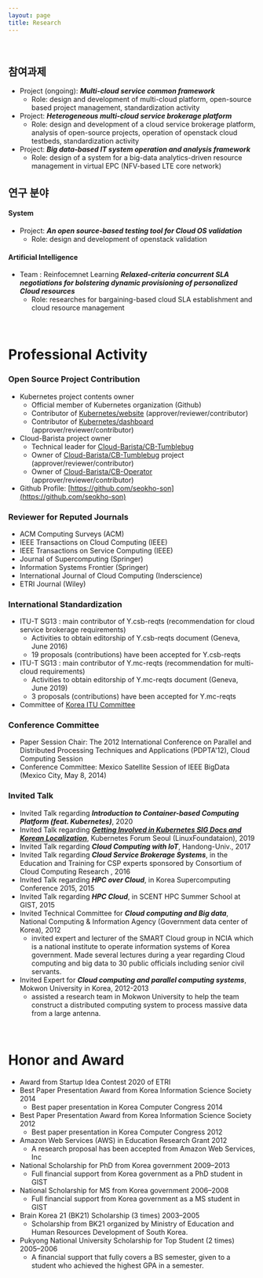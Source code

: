 ```yaml
---
layout: page
title: Research
---
```


<br/>


## 참여과제

* Project (ongoing): _**Multi-cloud service common framework**_
  * Role: design and development of multi-cloud platform, open-source based project management, standardization activity
* Project: _**Heterogeneous multi-cloud service brokerage platform**_
  * Role: design and development of a cloud service brokerage platform, analysis of open-source projects, operation of openstack cloud testbeds, standardization activity
* Project: _**Big data-based IT system operation and analysis framework**_
  * Role: design of a system for a big-data analytics-driven resource management in virtual EPC (NFV-based LTE core network)

## 연구 분야
#### System

* Project: _**An open source-based testing tool for Cloud OS validation**_
  * Role: design and development of openstack validation


#### Artificial Intelligence

* Team : Reinfocemnet Learning _**Relaxed-criteria concurrent SLA negotiations for bolstering dynamic provisioning of personalized Cloud resources**_
  * Role: researches for bargaining-based cloud SLA establishment and cloud resource management





<br/>

# Professional Activity

### Open Source Project Contribution

* Kubernetes project contents owner
  * Official member of Kubernetes organization (Github)
  * Contributor of [Kubernetes/website](https://github.com/kubernetes/website) (approver/reviewer/contributor)
  * Contributor of [Kubernetes/dashboard](https://github.com/kubernetes/dashboard) (approver/reviewer/contributor)
* Cloud-Barista project owner
  * Technical leader for [Cloud-Barista/CB-Tumblebug](https://github.com/cloud-barista/cb-tumblebug)
  * Owner of [Cloud-Barista/CB-Tumblebug](https://github.com/cloud-barista/cb-tumblebug) project (approver/reviewer/contributor)
  * Owner of [Cloud-Barista/CB-Operator](https://github.com/cloud-barista/cb-operator) (approver/reviewer/contributor)
* Github Profile: [https://github.com/seokho-son](https://github.com/seokho-son)

### Reviewer for Reputed Journals

* ACM Computing Surveys (ACM)
* IEEE Transactions on Cloud Computing (IEEE)
* IEEE Transactions on Service Computing (IEEE)
* Journal of Supercomputing (Springer)
* Information Systems Frontier (Springer)
* International Journal of Cloud Computing (Inderscience)
* ETRI Journal (Wiley)

### International Standardization

* ITU-T SG13 : main contributor of Y.csb-reqts (recommendation for cloud service brokerage requirements)
  * Activities to obtain editorship of Y.csb-reqts document (Geneva, June 2016)
  * 19 proposals (contributions) have been accepted for Y.csb-reqts
* ITU-T SG13 : main contributor of Y.mc-reqts (recommendation for multi-cloud requirements)
  * Activities to obtain editorship of Y.mc-reqts document (Geneva, June 2019)
  * 3 proposals (contributions) have been accepted for Y.mc-reqts
* Committee of [Korea ITU Committee](https://www.koreaitu.or.kr/)

### Conference Committee

* Paper Session Chair: The 2012 International Conference on Parallel and Distributed Processing Techniques and Applications (PDPTA'12), Cloud Computing Session
* Conference Committee: Mexico Satellite Session of IEEE BigData (Mexico City, May 8, 2014)

### Invited Talk

* Invited Talk regarding **_Introduction to Container-based Computing Platform (feat. Kubernetes)_**, 2020
* Invited Talk regarding [**_Getting Involved in Kubernetes SIG Docs and Korean Localization_**](https://k8sforumseoul19eng.sched.com/event/WIRH/getting-involved-in-kubernetes-sig-docs-and-korean-localization-seokho-son-electronics-and-telecommunications-research-institute-etri-ian-choi-microsoft), Kubernetes Forum Seoul (LinuxFoundataion), 2019
* Invited Talk regarding **_Cloud Computing with IoT_**, Handong-Univ., 2017
* Invited Talk regarding **_Cloud Service Brokerage Systems_**, in the Education and Training for CSP experts sponsored by Consortium of Cloud Computing Research , 2016
* Invited Talk regarding **_HPC over Cloud_**, in Korea Supercomputing Conference 2015, 2015
* Invited Talk regarding **_HPC Cloud_**, in SCENT HPC Summer School at GIST, 2015
* Invited Technical Committee for **_Cloud computing and Big data_**, National Computing & Information Agency (Government data center of Korea), 2012
  * invited expert and lecturer of the SMART Cloud group in NCIA which is a national institute to operate information systems of Korea government. Made several lectures during a year regarding Cloud computing and big data to 30 public officials including senior civil servants.
* Invited Expert for **_Cloud computing and parallel computing systems_**, Mokwon University in Korea, 2012-2013
  * assisted a research team in Mokwon University to help the team construct a distributed computing system to process massive data from a large antenna.


<br/>

# Honor and Award

* Award from Startup Idea Contest 2020 of ETRI
* Best Paper Presentation Award from Korea Information Science Society	2014
  * Best paper presentation in Korea Computer Congress 2014
* Best Paper Presentation Award from Korea Information Science Society	2012
  * Best paper presentation in Korea Computer Congress 2012
* Amazon Web Services (AWS) in Education Research Grant	2012
  * A research proposal has been accepted from Amazon Web Services, Inc
* National Scholarship for PhD from Korea government	2009–2013
  * Full financial support from Korea government as a PhD student in GIST  
* National Scholarship for MS from Korea government	2006–2008
  * Full financial support from Korea government as a MS student in GIST  
* Brain Korea 21 (BK21) Scholarship (3 times)	2003–2005
  * Scholarship from BK21 organized by Ministry of Education and Human Resources Development of South Korea.
* Pukyong National University Scholarship for Top Student (2 times)	2005–2006
  * A financial support that fully covers a BS semester, given to a student who achieved the highest GPA in a semester.
